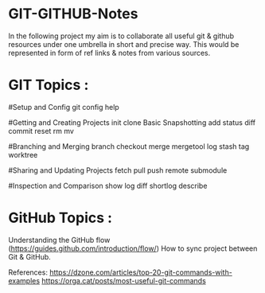 # GIT-GITHUB-Notes

In the following project my aim is to collaborate all useful git & github resources under one umbrella in short and precise way. This would be represented in form of ref links & notes from various sources.


# GIT Topics :


#Setup and Config
git
config
help

#Getting and Creating Projects
init
clone
Basic Snapshotting
add
status
diff
commit
reset
rm
mv

#Branching and Merging
branch
checkout
merge
mergetool
log
stash
tag
worktree

#Sharing and Updating Projects
fetch
pull
push
remote
submodule

#Inspection and Comparison
show
log
diff
shortlog
describe


# GitHub Topics :

Understanding the GitHub flow (https://guides.github.com/introduction/flow/)
How to sync project between Git & GitHub.

References:
https://dzone.com/articles/top-20-git-commands-with-examples
https://orga.cat/posts/most-useful-git-commands


